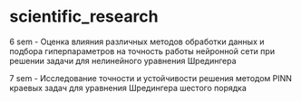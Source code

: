 # scientific_research
6 sem - Оценка влияния различных методов обработки данных и подбора гиперпараметров на точность работы нейронной сети при решении задачи для нелинейного уравнения Шредингера

7 sem - Исследование точности и устойчивости решения методом PINN краевых задач для уравнения Шредингера шестого порядка
